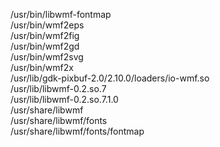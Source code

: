 /usr/bin/libwmf-fontmap  
/usr/bin/wmf2eps  
/usr/bin/wmf2fig  
/usr/bin/wmf2gd  
/usr/bin/wmf2svg  
/usr/bin/wmf2x  
/usr/lib/gdk-pixbuf-2.0/2.10.0/loaders/io-wmf.so  
/usr/lib/libwmf-0.2.so.7  
/usr/lib/libwmf-0.2.so.7.1.0  
/usr/share/libwmf  
/usr/share/libwmf/fonts  
/usr/share/libwmf/fonts/fontmap  
